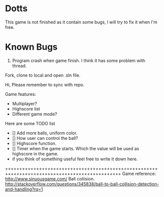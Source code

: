 Dotts
=========================

This game is not finished as it contain some bugs, I will try to fix it when I'm free.

Known Bugs
==========================
1. Program crash when game finish. I think it has some problem with thread.

Fork, clone to local and open .sln file.

Hi, Please remember to sync with repo.

Game features:
- Multiplayer?
- Highscore list
- Different game mode?

Here are some TODO list
- [] Add more balls, uniform color.
- [] How user can control the ball?
- [] Highscore function.
- [] Timer when the game starts. Which the value will be used as highscore in the game.
- if you think of something useful feel free to write it down here.


+++++++++++++++++++++++++++++++++++++++++++++++++++++++++++++++++++++++++++++++++++++++++++++++
Game reference:
http://www.sinuousgame.com/
Ball coliision.
http://stackoverflow.com/questions/345838/ball-to-ball-collision-detection-and-handling?rq=1
